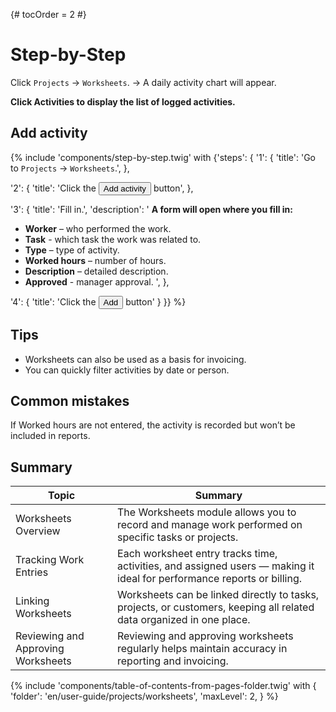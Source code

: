 {# tocOrder = 2 #}

# Step-by-Step

Click `Projects` → `Worksheets`.
 → A daily activity chart will appear.


**Click Activities to display the list of logged activities.**

## Add activity
{% include 'components/step-by-step.twig' with {'steps': {
  '1': {
    'title': 'Go to `Projects` → `Worksheets`.',
  },

  '2': {
    'title': 'Click the <button class="btn btn-add"><span class="icon"><i class="fas fa-plus"></i></span><span class="text">Add activity</span></button> button',
  },

  '3': {
    'title': 'Fill in.',
    'description': '
**A form will open where you fill in:**
  *  **Worker** – who performed the work.
  *  **Task** - which task the work was related to.
  *  **Type** – type of activity.
  *  **Worked hours** – number of hours.
  *  **Description** – detailed description.
  *  **Approved** - manager approval.
    ',
  },

  '4': {
    'title': 'Click the <button class="btn btn-add"><span class="icon"><i class="fas fa-plus"></i></span><span class="text">Add</span></button> button'
  }
}} %}


## Tips
*  Worksheets can also be used as a basis for invoicing.
*  You can quickly filter activities by date or person.

## Common mistakes
If Worked hours are not entered, the activity is recorded but won’t be included in reports.

## Summary
| Topic                              | Summary                                                                                                                |
|------------------------------------|------------------------------------------------------------------------------------------------------------------------|
| Worksheets Overview                | The Worksheets module allows you to record and manage work performed on specific tasks or projects.                    |
| Tracking Work Entries              | Each worksheet entry tracks time, activities, and assigned users — making it ideal for performance reports or billing. |
| Linking Worksheets                 | Worksheets can be linked directly to tasks, projects, or customers, keeping all related data organized in one place.   |
| Reviewing and Approving Worksheets | Reviewing and approving worksheets regularly helps maintain accuracy in reporting and invoicing.                       |


{% include 'components/table-of-contents-from-pages-folder.twig' with {
  'folder': 'en/user-guide/projects/worksheets',
  'maxLevel': 2,
} %}